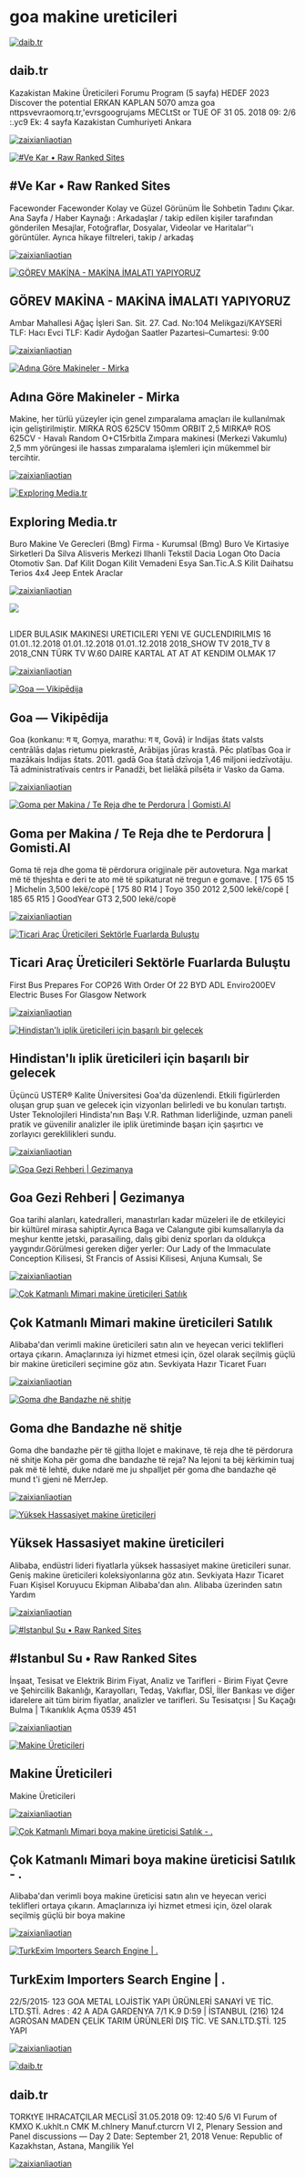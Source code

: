 # goa makine ureticileri
<a href="https://mnn.zoosnet.net/LR/Chatpre.aspx?id=MNN94995150&p=https://topgrinding.com/" target="_blank">![daib.tr](https://github.com/technlg/images/blob/main/31.jpg)</a>
## daib.tr
Kazakistan Makine Üreticileri Forumu Program (5 sayfa) HEDEF 2023 Discover the potential ERKAN KAPLAN  5070 amza goa nttpsvevraomorq.tr,'evrsgoogrujams MECLtSt or TUE OF 31 05. 2018 09: 2/6 :.yc9 Ek: 4 sayfa Kazakistan Cumhuriyeti Ankara 
<a href="https://mnn.zoosnet.net/LR/Chatpre.aspx?id=MNN94995150&p=https://topgrinding.com/" target="_blank"><img src="https://github.com/technlg/images/raw/main/chat11.jpg" alt="zaixianliaotian"/></a><a href="//whatsapp.shibangsoft.com/WhatsApp.php" ><img src="https://github.com/technlg/images/raw/main/chat11.png" alt=""></a>
<a href="https://mnn.zoosnet.net/LR/Chatpre.aspx?id=MNN94995150&p=https://topgrinding.com/" target="_blank">![#Ve Kar • Raw Ranked Sites](https://github.com/technlg/images/blob/main/56.jpg)</a>
## #Ve Kar • Raw Ranked Sites
Facewonder Facewonder Kolay ve Güzel Görünüm İle Sohbetin Tadını Çıkar. Ana Sayfa / Haber Kaynağı : Arkadaşlar / takip edilen kişiler tarafından gönderilen Mesajlar, Fotoğraflar, Dosyalar, Videolar ve Haritalar''ı görüntüler. Ayrıca hikaye filtreleri, takip / arkadaş 
<a href="https://mnn.zoosnet.net/LR/Chatpre.aspx?id=MNN94995150&p=https://topgrinding.com/" target="_blank"><img src="https://github.com/technlg/images/raw/main/chat11.jpg" alt="zaixianliaotian"/></a><a href="//whatsapp.shibangsoft.com/WhatsApp.php" ><img src="https://github.com/technlg/images/raw/main/chat11.png" alt=""></a>
<a href="https://mnn.zoosnet.net/LR/Chatpre.aspx?id=MNN94995150&p=https://topgrinding.com/" target="_blank">![GÖREV MAKİNA - MAKİNA İMALATI YAPIYORUZ](https://github.com/technlg/images/blob/main/25.jpg)</a>
## GÖREV MAKİNA - MAKİNA İMALATI YAPIYORUZ
Ambar Mahallesi Ağaç İşleri San. Sit. 27. Cad. No:104 Melikgazi/KAYSERİ TLF: Hacı Evci TLF: Kadir Aydoğan Saatler Pazartesi–Cumartesi: 9:00
<a href="https://mnn.zoosnet.net/LR/Chatpre.aspx?id=MNN94995150&p=https://topgrinding.com/" target="_blank"><img src="https://github.com/technlg/images/raw/main/chat11.jpg" alt="zaixianliaotian"/></a><a href="//whatsapp.shibangsoft.com/WhatsApp.php" ><img src="https://github.com/technlg/images/raw/main/chat11.png" alt=""></a>
<a href="https://mnn.zoosnet.net/LR/Chatpre.aspx?id=MNN94995150&p=https://topgrinding.com/" target="_blank">![Adına Göre Makineler - Mirka](https://github.com/technlg/images/blob/main/51.jpg)</a>
## Adına Göre Makineler - Mirka
Makine, her türlü yüzeyler için genel zımparalama amaçları ile kullanılmak için geliştirilmiştir. MIRKA ROS 625CV 150mm ORBIT 2,5 MIRKA® ROS 625CV - Havalı Random O+C15rbitla Zımpara makinesi (Merkezi Vakumlu) 2,5 mm yörüngesi ile hassas zımparalama işlemleri için mükemmel bir tercihtir.
<a href="https://mnn.zoosnet.net/LR/Chatpre.aspx?id=MNN94995150&p=https://topgrinding.com/" target="_blank"><img src="https://github.com/technlg/images/raw/main/chat11.jpg" alt="zaixianliaotian"/></a><a href="//whatsapp.shibangsoft.com/WhatsApp.php" ><img src="https://github.com/technlg/images/raw/main/chat11.png" alt=""></a>
<a href="https://mnn.zoosnet.net/LR/Chatpre.aspx?id=MNN94995150&p=https://topgrinding.com/" target="_blank">![Exploring Media.tr](https://github.com/technlg/images/blob/main/7.jpg)</a>
## Exploring Media.tr
Buro Makine Ve Gerecleri (Bmg) Firma - Kurumsal (Bmg) Buro Ve Kirtasiye Sirketleri Da Silva Alisveris Merkezi Ilhanli Tekstil Dacia Logan Oto Dacia Otomotiv San. Daf Kilit Dogan Kilit Vemadeni Esya San.Tic.A.S Kilit Daihatsu Terios 4x4 Jeep Entek Araclar
<a href="https://mnn.zoosnet.net/LR/Chatpre.aspx?id=MNN94995150&p=https://topgrinding.com/" target="_blank"><img src="https://github.com/technlg/images/raw/main/chat11.jpg" alt="zaixianliaotian"/></a><a href="//whatsapp.shibangsoft.com/WhatsApp.php" ><img src="https://github.com/technlg/images/raw/main/chat11.png" alt=""></a>
<a href="https://mnn.zoosnet.net/LR/Chatpre.aspx?id=MNN94995150&p=https://topgrinding.com/" target="_blank">![](https://github.com/technlg/images/blob/main/60.jpg)</a>
## 
LIDER BULASIK MAKINESI URETICILERI YENI VE GUCLENDIRILMIS 16 01.01..12.2018 01.01..12.2018 01.01..12.2018 2018_SHOW TV 2018_TV 8 2018_CNN TÜRK TV W.60 DAIRE KARTAL AT AT AT KENDIM OLMAK 17
<a href="https://mnn.zoosnet.net/LR/Chatpre.aspx?id=MNN94995150&p=https://topgrinding.com/" target="_blank"><img src="https://github.com/technlg/images/raw/main/chat11.jpg" alt="zaixianliaotian"/></a><a href="//whatsapp.shibangsoft.com/WhatsApp.php" ><img src="https://github.com/technlg/images/raw/main/chat11.png" alt=""></a>
<a href="https://mnn.zoosnet.net/LR/Chatpre.aspx?id=MNN94995150&p=https://topgrinding.com/" target="_blank">![Goa — Vikipēdija](https://github.com/technlg/images/blob/main/42.jpg)</a>
## Goa — Vikipēdija
Goa (konkanu: ग य, Goṃya, marathu: ग व, Govā) ir Indijas štats valsts centrālās daļas rietumu piekrastē, Arābijas jūras krastā. Pēc platības Goa ir mazākais Indijas štats. 2011. gadā Goa štatā dzīvoja 1,46 miljoni iedzīvotāju. Tā administratīvais centrs ir Panadži, bet lielākā pilsēta ir Vasko da Gama.
<a href="https://mnn.zoosnet.net/LR/Chatpre.aspx?id=MNN94995150&p=https://topgrinding.com/" target="_blank"><img src="https://github.com/technlg/images/raw/main/chat11.jpg" alt="zaixianliaotian"/></a><a href="//whatsapp.shibangsoft.com/WhatsApp.php" ><img src="https://github.com/technlg/images/raw/main/chat11.png" alt=""></a>
<a href="https://mnn.zoosnet.net/LR/Chatpre.aspx?id=MNN94995150&p=https://topgrinding.com/" target="_blank">![Goma per Makina / Te Reja dhe te Perdorura | Gomisti.Al](https://github.com/technlg/images/blob/main/34.jpg)</a>
## Goma per Makina / Te Reja dhe te Perdorura | Gomisti.Al
Goma të reja dhe goma të përdorura origjinale për autovetura. Nga markat më të thjeshta e deri te ato më të spikaturat në tregun e gomave. [ 175 65 15 ] Michelin 3,500 lekë/copë [ 175 80 R14 ] Toyo 350 2012 2,500 lekë/copë [ 185 65 R15 ] GoodYear GT3 2,500 lekë/copë
<a href="https://mnn.zoosnet.net/LR/Chatpre.aspx?id=MNN94995150&p=https://topgrinding.com/" target="_blank"><img src="https://github.com/technlg/images/raw/main/chat11.jpg" alt="zaixianliaotian"/></a><a href="//whatsapp.shibangsoft.com/WhatsApp.php" ><img src="https://github.com/technlg/images/raw/main/chat11.png" alt=""></a>
<a href="https://mnn.zoosnet.net/LR/Chatpre.aspx?id=MNN94995150&p=https://topgrinding.com/" target="_blank">![Ticari Araç Üreticileri Sektörle Fuarlarda Buluştu](https://github.com/technlg/images/blob/main/26.jpg)</a>
## Ticari Araç Üreticileri Sektörle Fuarlarda Buluştu
First Bus Prepares For COP26 With Order Of 22 BYD ADL Enviro200EV Electric Buses For Glasgow Network
<a href="https://mnn.zoosnet.net/LR/Chatpre.aspx?id=MNN94995150&p=https://topgrinding.com/" target="_blank"><img src="https://github.com/technlg/images/raw/main/chat11.jpg" alt="zaixianliaotian"/></a><a href="//whatsapp.shibangsoft.com/WhatsApp.php" ><img src="https://github.com/technlg/images/raw/main/chat11.png" alt=""></a>
<a href="https://mnn.zoosnet.net/LR/Chatpre.aspx?id=MNN94995150&p=https://topgrinding.com/" target="_blank">![Hindistan'lı iplik üreticileri için başarılı bir gelecek](https://github.com/technlg/images/blob/main/40.jpg)</a>
## Hindistan'lı iplik üreticileri için başarılı bir gelecek
Üçüncü USTER® Kalite Üniversitesi Goa'da düzenlendi. Etkili figürlerden oluşan grup şuan ve gelecek için vizyonları belirledi ve bu konuları tartıştı. Uster Teknolojileri Hindista'nın Başı V.R. Rathman liderliğinde, uzman paneli pratik ve güvenilir analizler ile iplik üretiminde başarı için şaşırtıcı ve zorlayıcı gereklilikleri sundu.
<a href="https://mnn.zoosnet.net/LR/Chatpre.aspx?id=MNN94995150&p=https://topgrinding.com/" target="_blank"><img src="https://github.com/technlg/images/raw/main/chat11.jpg" alt="zaixianliaotian"/></a><a href="//whatsapp.shibangsoft.com/WhatsApp.php" ><img src="https://github.com/technlg/images/raw/main/chat11.png" alt=""></a>
<a href="https://mnn.zoosnet.net/LR/Chatpre.aspx?id=MNN94995150&p=https://topgrinding.com/" target="_blank">![Goa Gezi Rehberi | Gezimanya](https://github.com/technlg/images/blob/main/31.jpg)</a>
## Goa Gezi Rehberi | Gezimanya
Goa tarihi alanları, katedralleri, manastırları kadar müzeleri ile de etkileyici bir kültürel mirasa sahiptir.Ayrıca Baga ve Calangute gibi kumsallarıyla da meşhur kentte jetski, parasailing, dalış gibi deniz sporları da oldukça yaygındır.Görülmesi gereken diğer yerler: Our Lady of the Immaculate Conception Kilisesi, St Francis of Assisi Kilisesi, Anjuna Kumsalı, Se 
<a href="https://mnn.zoosnet.net/LR/Chatpre.aspx?id=MNN94995150&p=https://topgrinding.com/" target="_blank"><img src="https://github.com/technlg/images/raw/main/chat11.jpg" alt="zaixianliaotian"/></a><a href="//whatsapp.shibangsoft.com/WhatsApp.php" ><img src="https://github.com/technlg/images/raw/main/chat11.png" alt=""></a>
<a href="https://mnn.zoosnet.net/LR/Chatpre.aspx?id=MNN94995150&p=https://topgrinding.com/" target="_blank">![Çok Katmanlı Mimari makine üreticileri Satılık](https://github.com/technlg/images/blob/main/42.jpg)</a>
## Çok Katmanlı Mimari makine üreticileri Satılık
Alibaba'dan verimli makine üreticileri satın alın ve heyecan verici teklifleri ortaya çıkarın. Amaçlarınıza iyi hizmet etmesi için, özel olarak seçilmiş güçlü bir makine üreticileri seçimine göz atın. Sevkiyata Hazır Ticaret Fuarı
<a href="https://mnn.zoosnet.net/LR/Chatpre.aspx?id=MNN94995150&p=https://topgrinding.com/" target="_blank"><img src="https://github.com/technlg/images/raw/main/chat11.jpg" alt="zaixianliaotian"/></a><a href="//whatsapp.shibangsoft.com/WhatsApp.php" ><img src="https://github.com/technlg/images/raw/main/chat11.png" alt=""></a>
<a href="https://mnn.zoosnet.net/LR/Chatpre.aspx?id=MNN94995150&p=https://topgrinding.com/" target="_blank">![Goma dhe Bandazhe në shitje](https://github.com/technlg/images/blob/main/5.jpg)</a>
## Goma dhe Bandazhe në shitje
Goma dhe bandazhe për të gjitha llojet e makinave, të reja dhe të përdorura në shitje Koha për goma dhe bandazhe të reja? Na lejoni ta bëj kërkimin tuaj pak më të lehtë, duke ndarë me ju shpalljet për goma dhe bandazhe që mund t'i gjeni në MerrJep.
<a href="https://mnn.zoosnet.net/LR/Chatpre.aspx?id=MNN94995150&p=https://topgrinding.com/" target="_blank"><img src="https://github.com/technlg/images/raw/main/chat11.jpg" alt="zaixianliaotian"/></a><a href="//whatsapp.shibangsoft.com/WhatsApp.php" ><img src="https://github.com/technlg/images/raw/main/chat11.png" alt=""></a>
<a href="https://mnn.zoosnet.net/LR/Chatpre.aspx?id=MNN94995150&p=https://topgrinding.com/" target="_blank">![Yüksek Hassasiyet makine üreticileri](https://github.com/technlg/images/blob/main/38.jpg)</a>
## Yüksek Hassasiyet makine üreticileri
Alibaba, endüstri lideri fiyatlarla yüksek hassasiyet makine üreticileri sunar. Geniş makine üreticileri koleksiyonlarına göz atın. Sevkiyata Hazır Ticaret Fuarı Kişisel Koruyucu Ekipman Alibaba'dan alın. Alibaba üzerinden satın Yardım
<a href="https://mnn.zoosnet.net/LR/Chatpre.aspx?id=MNN94995150&p=https://topgrinding.com/" target="_blank"><img src="https://github.com/technlg/images/raw/main/chat11.jpg" alt="zaixianliaotian"/></a><a href="//whatsapp.shibangsoft.com/WhatsApp.php" ><img src="https://github.com/technlg/images/raw/main/chat11.png" alt=""></a>
<a href="https://mnn.zoosnet.net/LR/Chatpre.aspx?id=MNN94995150&p=https://topgrinding.com/" target="_blank">![#Istanbul Su • Raw Ranked Sites](https://github.com/technlg/images/blob/main/1.jpg)</a>
## #Istanbul Su • Raw Ranked Sites
İnşaat, Tesisat ve Elektrik Birim Fiyat, Analiz ve Tarifleri - Birim Fiyat Çevre ve Şehircilik Bakanlığı, Karayolları, Tedaş, Vakıflar, DSİ, İller Bankası ve diğer idarelere ait tüm birim fiyatlar, analizler ve tarifleri. Su Tesisatçısı | Su Kaçağı Bulma | Tıkanıklık Açma 0539 451 
<a href="https://mnn.zoosnet.net/LR/Chatpre.aspx?id=MNN94995150&p=https://topgrinding.com/" target="_blank"><img src="https://github.com/technlg/images/raw/main/chat11.jpg" alt="zaixianliaotian"/></a><a href="//whatsapp.shibangsoft.com/WhatsApp.php" ><img src="https://github.com/technlg/images/raw/main/chat11.png" alt=""></a>
<a href="https://mnn.zoosnet.net/LR/Chatpre.aspx?id=MNN94995150&p=https://topgrinding.com/" target="_blank">![Makine Üreticileri](https://github.com/technlg/images/blob/main/62.jpg)</a>
## Makine Üreticileri
Makine Üreticileri
<a href="https://mnn.zoosnet.net/LR/Chatpre.aspx?id=MNN94995150&p=https://topgrinding.com/" target="_blank"><img src="https://github.com/technlg/images/raw/main/chat11.jpg" alt="zaixianliaotian"/></a><a href="//whatsapp.shibangsoft.com/WhatsApp.php" ><img src="https://github.com/technlg/images/raw/main/chat11.png" alt=""></a>
<a href="https://mnn.zoosnet.net/LR/Chatpre.aspx?id=MNN94995150&p=https://topgrinding.com/" target="_blank">![Çok Katmanlı Mimari boya makine üreticisi Satılık - .](https://github.com/technlg/images/blob/main/25.jpg)</a>
## Çok Katmanlı Mimari boya makine üreticisi Satılık - .
Alibaba'dan verimli boya makine üreticisi satın alın ve heyecan verici teklifleri ortaya çıkarın. Amaçlarınıza iyi hizmet etmesi için, özel olarak seçilmiş güçlü bir boya makine
<a href="https://mnn.zoosnet.net/LR/Chatpre.aspx?id=MNN94995150&p=https://topgrinding.com/" target="_blank"><img src="https://github.com/technlg/images/raw/main/chat11.jpg" alt="zaixianliaotian"/></a><a href="//whatsapp.shibangsoft.com/WhatsApp.php" ><img src="https://github.com/technlg/images/raw/main/chat11.png" alt=""></a>
<a href="https://mnn.zoosnet.net/LR/Chatpre.aspx?id=MNN94995150&p=https://topgrinding.com/" target="_blank">![TurkExim Importers Search Engine | .](https://github.com/technlg/images/blob/main/42.jpg)</a>
## TurkExim Importers Search Engine | .
22/5/2015· 123 GOA METAL LOJİSTİK YAPI ÜRÜNLERİ SANAYİ VE TİC. LTD.ŞTİ. Adres : 42 A ADA GARDENYA 7/1 K.9 D:59 | İSTANBUL (216)  124 AGROSAN MADEN ÇELİK TARIM ÜRÜNLERİ DIŞ TİC. VE SAN.LTD.ŞTİ. 125 YAPI
<a href="https://mnn.zoosnet.net/LR/Chatpre.aspx?id=MNN94995150&p=https://topgrinding.com/" target="_blank"><img src="https://github.com/technlg/images/raw/main/chat11.jpg" alt="zaixianliaotian"/></a><a href="//whatsapp.shibangsoft.com/WhatsApp.php" ><img src="https://github.com/technlg/images/raw/main/chat11.png" alt=""></a>
<a href="https://mnn.zoosnet.net/LR/Chatpre.aspx?id=MNN94995150&p=https://topgrinding.com/" target="_blank">![daib.tr](https://github.com/technlg/images/blob/main/38.jpg)</a>
## daib.tr
TORKtYE IHRACATÇILAR MECLiSÎ 31.05.2018 09: 12:40 5/6 VI Furum of KMXO K.ukhlt.n CMK M.chlnery Manuf.cturcrn VI 2, Plenary Session and Panel discussions — Day 2 Date: September 21, 2018 Venue: Republic of Kazakhstan, Astana, Mangilik Yel
<a href="https://mnn.zoosnet.net/LR/Chatpre.aspx?id=MNN94995150&p=https://topgrinding.com/" target="_blank"><img src="https://github.com/technlg/images/raw/main/chat11.jpg" alt="zaixianliaotian"/></a><a href="//whatsapp.shibangsoft.com/WhatsApp.php" ><img src="https://github.com/technlg/images/raw/main/chat11.png" alt=""></a>
